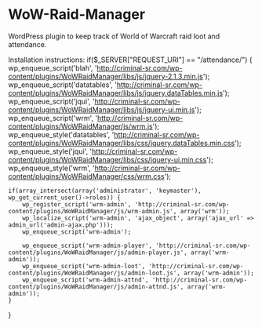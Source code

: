 WoW-Raid-Manager
================

WordPress plugin to keep track of World of Warcraft raid loot and attendance.

Installation instructions:
if($_SERVER["REQUEST_URI"] == "/attendance/") {
	wp_enqueue_script('blah', 'http://criminal-sr.com/wp-content/plugins/WoWRaidManager/libs/js/jquery-2.1.3.min.js');
	wp_enqueue_script('datatables', 'http://criminal-sr.com/wp-content/plugins/WoWRaidManager/libs/js/jquery.dataTables.min.js');
	wp_enqueue_script('jqui', 'http://criminal-sr.com/wp-content/plugins/WoWRaidManager/libs/js/jquery-ui.min.js');
	wp_enqueue_script('wrm', 'http://criminal-sr.com/wp-content/plugins/WoWRaidManager/js/wrm.js');
	wp_enqueue_style('datatables', 'http://criminal-sr.com/wp-content/plugins/WoWRaidManager/libs/css/jquery.dataTables.min.css');
	wp_enqueue_style('jqui', 'http://criminal-sr.com/wp-content/plugins/WoWRaidManager/libs/css/jquery-ui.min.css');
	wp_enqueue_style('wrm', 'http://criminal-sr.com/wp-content/plugins/WoWRaidManager/css/wrm.css');
	
	if(array_intersect(array('administrator', 'keymaster'), wp_get_current_user()->roles)) {
		wp_register_script('wrm-admin', 'http://criminal-sr.com/wp-content/plugins/WoWRaidManager/js/wrm-admin.js', array('wrm'));
		wp_localize_script('wrm-admin', 'ajax_object', array('ajax_url' => admin_url('admin-ajax.php')));
		wp_enqueue_script('wrm-admin');
		
		wp_enqueue_script('wrm-admin-player', 'http://criminal-sr.com/wp-content/plugins/WoWRaidManager/js/admin-player.js', array('wrm-admin'));
		wp_enqueue_script('wrm-admin-loot', 'http://criminal-sr.com/wp-content/plugins/WoWRaidManager/js/admin-loot.js', array('wrm-admin'));
		wp_enqueue_script('wrm-admin-attnd', 'http://criminal-sr.com/wp-content/plugins/WoWRaidManager/js/admin-attnd.js', array('wrm-admin'));
	}
}
